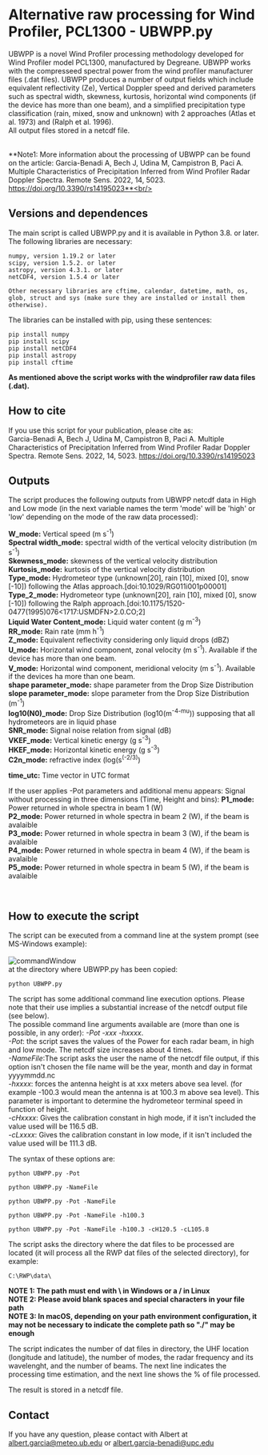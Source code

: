 # Alternative raw processing for Wind Profiler, PCL1300 - UBWPP.py

UBWPP is a novel Wind Profiler processing methodology developed for Wind Profiler model PCL1300, manufactured by Degreane. UBWPP works with the compresseed spectral power from the wind profiler manufacturer files (.dat files). 
UBWPP produces a number of output fields which include equivalent reflectivity (Ze), Vertical Doppler speed and derived parameters such as spectral width, skewness, kurtosis, horizontal wind components (if the device has more than one beam), and a simplified precipitation type classification (rain, mixed, snow and unknown) with 2 approaches (Atlas et al. 1973) and (Ralph et al. 1996). <br/>All output files stored in a netcdf file.<br/><br/>

**Note1:  More information about the processing of UBWPP can be found on the article:  Garcia-Benadi A, Bech J, Udina M, Campistron B, Paci A. Multiple Characteristics of Precipitation Inferred from Wind Profiler Radar Doppler Spectra. Remote Sens. 2022, 14, 5023. https://doi.org/10.3390/rs14195023**<br/><br/>

## Versions and dependences

The main script is called UBWPP.py and it is available in Python 3.8. or later. The following libraries are necessary:

	numpy, version 1.19.2 or later
	scipy, version 1.5.2. or later 
	astropy, version 4.3.1. or later 	
	netCDF4, version 1.5.4 or later 

	Other necessary libraries are cftime, calendar, datetime, math, os, glob, struct and sys (make sure they are installed or install them otherwise).
	
The libraries can be installed with pip, using these sentences:

	pip install numpy
	pip install scipy
	pip install netCDF4
	pip install astropy
	pip install cftime
	

**As mentioned above the script works with the windprofiler raw data files (.dat).**

## How to cite

If you use this script for your publication, please cite as:<br/>
Garcia-Benadi A, Bech J, Udina M, Campistron B, Paci A. Multiple Characteristics of Precipitation Inferred from Wind Profiler Radar Doppler Spectra. Remote Sens. 2022, 14, 5023. https://doi.org/10.3390/rs14195023


## Outputs
The script produces the following outputs from UBWPP netcdf data in High and Low mode (in the next variable names the term 'mode' will be 'high' or 'low' depending on the mode of the raw data processed):<br />

**W_mode:** Vertical speed (m s<sup>-1</sup>)<br />
**Spectral width_mode:** spectral width of the vertical velocity distribution (m s<sup>-1</sup>)<br />
**Skewness_mode:** skewness of the vertical velocity distribution<br />
**Kurtosis_mode:** kurtosis of the vertical velocity distribution<br />
**Type_mode:** Hydrometeor type (unknown[20], rain [10], mixed [0], snow [-10]) following the Atlas approach.[doi:10.1029/RG011i001p00001]<br />
**Type_2_mode:** Hydrometeor type (unknown[20], rain [10], mixed [0], snow [-10]) following the Ralph approach.[doi:10.1175/1520-0477(1995)076<1717:USMDFN>2.0.CO;2] <br />
**Liquid Water Content_mode:** Liquid water content (g m<sup>-3</sup>)<br />
**RR_mode:** Rain rate (mm h<sup>-1</sup>)<br />
**Z_mode:** Equivalent reflectivity considering only liquid drops (dBZ)<br />
**U_mode:** Horizontal wind component, zonal velocity  (m s<sup>-1</sup>). Available if the device has more than one beam.<br />
**V_mode:** Horizontal wind component, meridional velocity  (m s<sup>-1</sup>). Available if the devices ha more than one beam.<br />
**shape parameter_mode:** shape parameter from the Drop Size Distribution <br />
**slope parameter_mode:** slope parameter from the Drop Size Distribution (m<sup>-1</sup>)<br />
**log10(N0)_mode:** Drop Size Distribution (log10(m<sup>-4-mu</sup>)) supposing that all hydrometeors are in liquid phase<br />
**SNR_mode:** Signal noise relation from signal (dB)<br />
**VKEF_mode:** Vertical kinetic energy (g s<sup>-3</sup>)<br />
**HKEF_mode:** Horizontal kinetic energy (g s<sup>-3</sup>)<br />
**C2n_mode:** refractive index (log(s<sup>(-2/3)</sup>)<br />

**time_utc:** Time vector in UTC format

If the user applies -Pot parameters and additional menu appears:
Signal without processing in three dimensions (Time, Height and bins):
**P1_mode:** Power returned in whole spectra in beam 1 (W)<br />
**P2_mode:** Power returned in whole spectra in beam 2 (W), if the beam is avalaible<br />
**P3_mode:** Power returned in whole spectra in beam 3 (W), if the beam is avalaible<br />
**P4_mode:** Power returned in whole spectra in beam 4 (W), if the beam is avalaible<br />
**P5_mode:** Power returned in whole spectra in beam 5 (W), if the beam is avalaible<br />


<br />


## How to execute the script
The script can be executed from a command line at the system prompt (see MS-Windows example):<br />
<br />
![commandWindow](https://user-images.githubusercontent.com/35369817/67784656-64703d00-fa6c-11e9-94fa-0e616d703168.JPG)
<br />
at the directory where UBWPP.py has been copied:
```
python UBWPP.py

```
The script has some additional command line execution options. Please note that their use implies a substantial increase of the netcdf output file (see below). <br />The possible command line arguments available are (more than one is possible, in any order): <i>-Pot</i>  <i>-xxx</i>  <i>-hxxxx</i>.<br /> 
<i>-Pot</i>: the script saves the values of the Power for each radar beam, in high and low mode. The netcdf size increases about 4 times.<br />
<i>-NameFile</i>:The script asks the user the name of the netcdf file output, if this option isn't chosen the file name will be the year, month and day in format yyyymmdd.nc<br />
<i>-hxxxx</i>: forces the antenna height is at xxx meters above sea level.  (for example -100.3 would mean the antenna is at 100.3 m above sea level). This parameter is important to determine the hydrometeor terminal speed in function of height.<br />
<i>-cHxxxx</i>: Gives the calibration constant in high mode, if it isn't included the value used will be 116.5 dB.<br />
<i>-cLxxxx</i>: Gives the calibration constant in low mode, if it isn't included the value used will be 111.3 dB.<br />

The syntax of these options are:

```
python UBWPP.py -Pot

```
```
python UBWPP.py -NameFile

```
```
python UBWPP.py -Pot -NameFile

```
```
python UBWPP.py -Pot -NameFile -h100.3

```
```
python UBWPP.py -Pot -NameFile -h100.3 -cH120.5 -cL105.8

```

The script asks the directory where the dat files to be processed are located (it will process all the RWP dat files of the selected directory), for example:
```
C:\RWP\data\
```
**NOTE 1: The path must end with \\ in Windows or a / in Linux**<br />
**NOTE 2:  Please avoid blank spaces and special characters in your file path**<br />
**NOTE 3: In macOS, depending on your path environment configuration, it may not be necessary to indicate the complete path so "./" may be enough**<br />

The script indicates the number of dat files in directory, the UHF location (longitude and latitude), the number of modes, the radar frequency and its wavelenght, and the number of beams. The next line indicates the processing time estimation, and the next line shows the % of file processed.

The result is stored in a netcdf file.


## Contact
If you have any question, please contact with Albert at albert.garcia@meteo.ub.edu  or   albert.garcia-benadi@upc.edu
